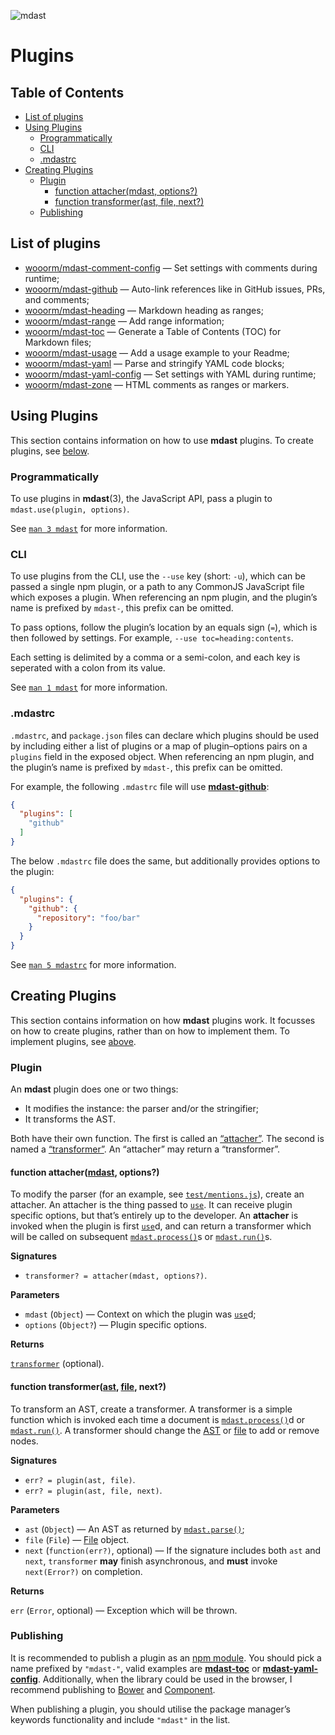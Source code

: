 ![mdast](https://cdn.rawgit.com/wooorm/mdast/master/logo.svg)

# Plugins

## Table of Contents

*   [List of plugins](#list-of-plugins)
*   [Using Plugins](#using-plugins)
    *   [Programmatically](#programmatically)
    *   [CLI](#cli)
    *   [.mdastrc](#mdastrc)
*   [Creating Plugins](#creating-plugins)
    *   [Plugin](#plugin)
        *   [function attacher(mdast, options?)](#function-attachermdast-options)
        *   [function transformer(ast, file, next?)](#function-transformerast-file-next)
    *   [Publishing](#publishing)

## List of plugins

*   [wooorm/mdast-comment-config](https://github.com/wooorm/mdast-comment-config) — Set settings with comments during runtime;
*   [wooorm/mdast-github](https://github.com/wooorm/mdast-github) — Auto-link references like in GitHub issues, PRs, and comments;
*   [wooorm/mdast-heading](https://github.com/wooorm/mdast-heading) — Markdown heading as ranges;
*   [wooorm/mdast-range](https://github.com/wooorm/mdast-range) — Add range information;
*   [wooorm/mdast-toc](https://github.com/wooorm/mdast-toc) — Generate a Table of Contents (TOC) for Markdown files;
*   [wooorm/mdast-usage](https://github.com/wooorm/mdast-usage) — Add a usage example to your Readme;
*   [wooorm/mdast-yaml](https://github.com/wooorm/mdast-yaml) — Parse and stringify YAML code blocks;
*   [wooorm/mdast-yaml-config](https://github.com/wooorm/mdast-yaml-config) — Set settings with YAML during runtime;
*   [wooorm/mdast-zone](https://github.com/wooorm/mdast-zone) — HTML comments as ranges or markers.

## Using Plugins

This section contains information on how to use **mdast** plugins. To create plugins, see [below](#creating-plugins).

### Programmatically

To use plugins in **mdast**(3), the JavaScript API, pass a plugin to `mdast.use(plugin, options)`.

See [`man 3 mdast`](https://github.com/wooorm/mdast/blob/master/doc/mdast.3.md#mdastuseplugin-options) for more information.

### CLI

To use plugins from the CLI, use the `--use` key (short: `-u`), which can be passed a single npm plugin, or a path to any CommonJS JavaScript file which exposes a plugin.
When referencing an npm plugin, and the plugin’s name is prefixed by `mdast-`, this prefix can be omitted.

To pass options, follow the plugin’s location by an equals sign (`=`), which is then followed by settings. For example, `--use toc=heading:contents`.

Each setting is delimited by a comma or a semi-colon, and each key is seperated with a colon from its value.

See [`man 1 mdast`](https://github.com/wooorm/mdast/blob/master/doc/mdast.1.md) for more information.

### .mdastrc

`.mdastrc`, and `package.json` files can declare which plugins should be used by including either a list of plugins or a map of plugin–options pairs on a `plugins` field in the exposed object.
When referencing an npm plugin, and the plugin’s name is prefixed by `mdast-`, this prefix can be omitted.

For example, the following `.mdastrc` file will use [**mdast-github**](https://www.npmjs.com/package/mdast-github):

```json
{
  "plugins": [
    "github"
  ]
}
```

The below `.mdastrc` file does the same, but additionally provides options to the plugin:

```json
{
  "plugins": {
    "github": {
      "repository": "foo/bar"
    }
  }
}
```

See [`man 5 mdastrc`](https://github.com/wooorm/mdast/blob/master/doc/mdastrc.5.md) for more information.

## Creating Plugins

This section contains information on how **mdast** plugins work. It focusses on how to create plugins, rather than on how to implement them. To implement plugins, see [above](#using-plugins).

### Plugin

An **mdast** plugin does one or two things:

*   It modifies the instance: the parser and/or the stringifier;
*   It transforms the AST.

Both have their own function. The first is called an [“attacher”](#function-attachermdast-options). The second is named a [“transformer”](#function-transformerast-file-next). An “attacher” may return a “transformer”.

#### function attacher([mdast](https://github.com/wooorm/mdast#api), options?)

To modify the parser (for an example, see [`test/mentions.js`](https://github.com/wooorm/mdast/blob/master/test/mentions.js)), create an attacher. An attacher is the thing passed to [`use`](https://github.com/wooorm/mdast#mdastuseplugin-options). It can receive plugin specific options, but that’s entirely up to the developer. An **attacher** is invoked when the plugin is first [`use`](https://github.com/wooorm/mdast#mdastuseplugin-options)d, and can return a transformer which will be called on subsequent [`mdast.process()`](https://github.com/wooorm/mdast#mdastprocessvalue-options-done)s or [`mdast.run()`](mdast.3.md#mdastrunast-file-done)s.

**Signatures**

*   `transformer? = attacher(mdast, options?)`.

**Parameters**

*   `mdast` (`Object`) — Context on which the plugin was [`use`](https://github.com/wooorm/mdast#mdastuseplugin-options)d;
*   `options` (`Object?`) — Plugin specific options.

**Returns**

[`transformer`](#function-transformerast-file-next) (optional).

#### function transformer([ast](https://github.com/wooorm/mdast/blob/master/doc/Nodes.md#node), [file](mdast.3.md#file), next?)

To transform an AST, create a transformer. A transformer is a simple function which is invoked each time a document is [`mdast.process()`](https://github.com/wooorm/mdast#mdastprocessvalue-options-done)d or [`mdast.run()`](mdast.3.md#mdastrunast-file-done). A transformer should change the [AST](https://github.com/wooorm/mdast/blob/master/doc/Nodes.md#node) or [file](mdast.3.md#file) to add or remove nodes.

**Signatures**

*   `err? = plugin(ast, file)`.
*   `err? = plugin(ast, file, next)`.

**Parameters**

*   `ast` (`Object`) — An AST as returned by [`mdast.parse()`](mdast.3.md#mdastparsefile-options);
*   `file` (`File`) — [File](mdast.3.md#file) object.
*   `next` (`function(err?)`, optional) — If the signature includes both `ast` and `next`, `transformer` **may** finish asynchronous, and **must** invoke `next(Error?)` on completion.

**Returns**

`err` (`Error`, optional) — Exception which will be thrown.

### Publishing

It is recommended to publish a plugin as an [npm module](https://docs.npmjs.com/getting-started/publishing-npm-packages).
You should pick a name prefixed by `"mdast-"`, valid examples are [**mdast-toc**](https://www.npmjs.com/package/mdast-toc) or [**mdast-yaml-config**](https://www.npmjs.com/package/mdast-yaml-config).
Additionally, when the library could be used in the browser, I recommend publishing to [Bower](http://bower.io/docs/creating-packages/) and [Component](https://github.com/componentjs/guide/blob/master/creating-components/publishing.md).

When publishing a plugin, you should utilise the package manager’s keywords functionality and include `"mdast"` in the list.
